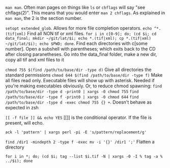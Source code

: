`man man`. Often man pages on things like `ls` or `chflags` will say "see chflags(2)". This means that you would enter `man 2 chflags`. As explained in `man man`, the 2 is the section number. 

`setopt extended_glob`. Allows for more file completion operators. 
`echo ^*.(tif|xml)` Find all NON tif or xml files. 
`for i in c[0-9]; do; (cd $i; cd data_final; mkdir ~/git/lat/$i; echo *.(tif|xml); cp *.(tif|xml) ~/git/lat/$i); echo $PWD; done`. Find each directories with c[some number]. Open a subshell with parentheses; which exits back to the CD after closing paranetheses. Go into the data_final folder, make a new dir, copy all tif and xml files to it

`chmod 755 $(find /path/to/base/dir -type d)` Give all directories the standard permissions
`chmod 644 $(find /path/to/base/dir -type f)` Make all files read only. Executable files will show up with asterisk. Needed if you're making executables obviously. Or, to reduce chmod spawning:
`find /path/to/base/dir -type d -print0 | xargs -0 chmod 755`
`find /path/to/base/dir -type f -print0 | xargs -0 chmod 644`
`find /path/to/base/dir -type d -exec chmod 755 {} +`. Doesn't behave as expected in zsh

`[[ -f file ]] && echo YES` [[]] is the conditional operator. If the file is present, will echo.

`ack -l 'pattern' | xargs perl -pi -E 's/pattern/replacement/g'`

`find /dir1 -mindepth 2 -type f -exec mv -i '{}' /dir1 ';'` Flatten a directory

`for i in *; do; (cd $i; tag --list $i.tif -N | xargs -0 -I % tag -a % ../$i); done`
